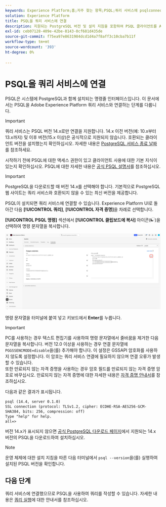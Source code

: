 ```yaml
---
keywords: Experience Platform;홈;자주 찾는 항목;PSQL;쿼리 서비스에 psqlconnect;쿼리 서비스;쿼리 서비스;
solution: Experience Platform
title: PSQL을 쿼리 서비스에 연결
description: 지원되는 PostgreSQL 버전 및 설치 지침을 포함하여 PSQL 클라이언트를 Adobe Experience Platform 쿼리 서비스에 연결하는 방법에 대해 알아봅니다.
exl-id: ceb07128-409e-42be-8143-0cf681d435de
source-git-commit: f75ea97e8631984dcd1d4a7f8aff3c10cba7b11f
workflow-type: tm+mt
source-wordcount: '393'
ht-degree: 0%

---
```


# PSQL을 쿼리 서비스에 연결

PSQL은 시스템에 PostgreSQL과 함께 설치되는 명령줄 인터페이스입니다. 이 문서에서는 PSQL을 Adobe Experience Platform 쿼리 서비스와 연결하는 단계를 다룹니다.

>[!IMPORTANT]
>
>쿼리 서비스는 PSQL 버전 14.x로만 연결을 지원합니다. 14.x 이전 버전(예: 10.x부터 13.x까지) 및 이후 버전(15.x 이상)은 공식적으로 지원되지 않습니다. 호환되는 클라이언트 버전을 설치했는지 확인하십시오. 자세한 내용은 [PostgreSQL 서비스 종료 날짜](https://endoflife.date/postgresql)를 참조하세요.

시작하기 전에 PSQL에 대한 액세스 권한이 있고 클라이언트 사용에 대한 기본 지식이 있는지 확인하십시오. PSQL에 대한 자세한 내용은 [공식 PSQL 설명서](https://www.postgresql.org/docs/current/app-psql.html)를 참조하십시오.

>[!IMPORTANT]
>
>PostgreSQL을 다운로드할 때 버전 14.x를 선택해야 합니다. 기본적으로 PostgreSQL 웹 사이트는 쿼리 서비스와 호환되지 않을 수 있는 최신 버전을 제공합니다.

PSQL이 설치되면 쿼리 서비스에 연결할 수 있습니다. Experience Platform UI로 돌아간 다음 **[!UICONTROL 쿼리]**, **[!UICONTROL 자격 증명]**&#x200B;을 차례로 선택합니다.

**[!UICONTROL PSQL 명령]** 섹션에서 **[!UICONTROL 클립보드에 복사]** 아이콘(![복사 아이콘](/help/images/icons/copy.png))을 선택하여 명령 문자열을 복사합니다.

![복사 아이콘이 강조 표시된 쿼리 대시보드 자격 증명 탭입니다.](../images/clients/psql/copy-credentials.png)

명령 문자열을 터미널에 붙여 넣고 키보드에서 **Enter**&#x200B;를 누릅니다.

>[!IMPORTANT]
>
>PC를 사용하는 경우 텍스트 편집기를 사용하여 명령 문자열에서 줄바꿈을 제거한 다음 문자열을 복사합니다. 버전 12.0 이상을 사용하는 경우 연결 문자열에 `PGGSSENCMODE=disable`을(를) 추가해야 합니다. 이 설정은 GSSAPI 암호화를 사용하지 않도록 설정합니다. 이 암호는 쿼리 서비스 연결에 필요하지 않으며 연결 오류가 발생할 수 있습니다.<br>또한 만료되지 않는 자격 증명을 사용하는 경우 암호 필드를 만료되지 않는 자격 증명 암호로 바꾸십시오. 만료되지 않는 자격 증명에 대한 자세한 내용은 [자격 증명 안내서](../ui/credentials.md)를 참조하십시오.

다음과 같은 결과가 표시됩니다.

```shell
psql (14.4, server 0.1.0)
SSL connection (protocol: TLSv1.2, cipher: ECDHE-RSA-AES256-GCM-SHA384, bits: 256, compression: off)
Type "help" for help.
all=>
```

버전 14.x가 표시되지 않으면 [공식 PostgreSQL 다운로드 페이지](https://www.postgresql.org/download/)에서 지원되는 14.x 버전의 PSQL을 다운로드하여 설치하십시오.

>[!NOTE]
>
>운영 체제에 대한 설치 지침을 따른 다음 터미널에서 `psql --version`을(를) 실행하여 설치된 PSQL 버전을 확인합니다.

## 다음 단계

쿼리 서비스에 연결했으므로 PSQL을 사용하여 쿼리를 작성할 수 있습니다. 자세한 내용은 [쿼리 실행](../best-practices/writing-queries.md)에 대한 안내서를 참조하십시오.
